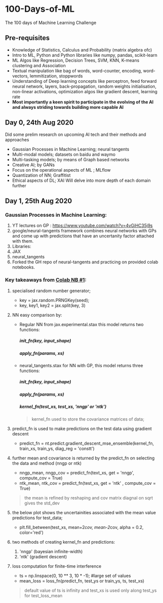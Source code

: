 # 100-Days-of-ML
The 100 days of Machine Learning Challenge
## Pre-requisites
* Knowledge of Statistics, Calculus and Probability (matrix algebra ofc) 
* Intro to ML, Python and Python libraries like numpy, pandas, scikit-learn
* ML Algos like Regression, Decision Trees, SVM, KNN, K-means clustering and Association 
* Textual manipulation like bag of words, word-counter, encoding, word-vectors, lemmitization, stoppwords 
* Understanding of Deep learning concepts like perceptron, feed forward neural network, layers, back-propagation, random weights initialisation, non-linear activations, optimization algos like gradient descent, learning rate  
* **Most importantly a keen spirit to participate in the evolving of the AI and always striding towards building more capable AI**
## Day 0, 24th Aug 2020
Did some prelim research on upcoming AI tech and their methods and approaches
* Gaussian Processes in Machine Learning; neural tangents
* Multi-modal models; datasets on baidu and waymo
* Multi-tasking models; by means of Graph based networks
* Creative AI; by GANs
* Focus on the operational aspects of ML ; MLflow
* Quantization of NN; Graffitist
* Ethical aspects of DL; XAI
Will delve into more depth of each domain further

## Day 1, 25th Aug 2020
### Gaussian Processes in Machine Learning: 
1. YT lectures on GP : https://www.youtube.com/watch?v=4vGiHC35j9s
2. google/neural-tangents framework combines neural networks with GPs and come up with predictions that have an uncertanity factor attached with them.
3. Libraries: 
  1. JAX
  2. neural_tangents  
4. Forked the GH repo of neural-tangents and practicing on provided colab notebooks. 
 
### Key takeaways from [Colab NB #1](https://colab.research.google.com/github/google/neural-tangents/blob/master/notebooks/neural_tangents_cookbook.ipynb#scrollTo=c3lXqB1t3U9g):
  
  1. specialised random number generator; 
      * key = jax.random.PRNGKey(seed); 
      * key, key1, key2 = jax.split(key, 3)
  
  2. NN easy comparison by:
      * Regular NN from jax.experimental.stax this model returns two functions:
          ##### init_fn(key, input_shape)
          ##### apply_fn(params, xs)  
      * neural_tangents.stax for NN with GP, this model returns three functions:
          ##### init_fn(key, input_shape)
          ##### apply_fn(params, xs)
          ##### kernel_fn(test_xs, test_xs, 'nngp' or 'ntk')
          > kernel_fn used to store the covariance matrices of data;
  
  3. predict_fn is used to make predictions on the test data using gradient descent 
      * predict_fn = nt.predict.gradient_descent_mse_ensemble(kernel_fn, train_xs, train_ys, diag_reg = 'constt')
  
  4. further mean and covariance is returned by the predict_fn on selecting the data and method (nngp or ntk)
      * nngp_mean, nngp_cov = predict_fn(text_xs, get = 'nngp', compute_cov = True)
      * ntk_mean, ntk_cov = predict_fn(test_xs, get = 'ntk' , compute_cov = True)
      > the mean is refined by reshaping and cov matrix diagnal on sqrt gives the std_dev
  
  5. the below plot shows the uncertainities associated with the mean value predictions for test_data;
      * plt.fill_between(test_xs, mean+2*cov, mean-2*cov, alpha = 0.2, color='red')
  
  6. two methods of creating kernel_fn and predictions: 
      1. 'nngp' (bayesian infinite-width)
      2. 'ntk' (gradient descent)
  
  7. loss computation for finite-time interference
      * ts = np.linspace(0, 10 **  3, 10 *  -1);  #large set of values
      * mean_loss = loss_fn(predict_fn, test_ys or train_ys, ts, test_xs)
      > default value of ts is infinity and test_xs is used only along test_ys for test_loss_mean
    
    
    
  
  
  

    
  

